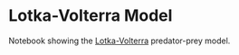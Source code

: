 # Lotka-Volterra Model

Notebook showing the [Lotka-Volterra](https://en.wikipedia.org/wiki/Lotka%E2%80%93Volterra_equations) predator-prey model.
